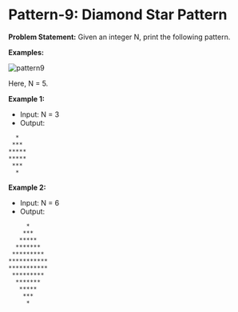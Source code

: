 # Pattern-9: Diamond Star Pattern

**Problem Statement:** Given an integer N, print the following pattern.

**Examples:**

![pattern9](https://github.com/user-attachments/assets/8e931d31-de90-45db-9531-bbfa34d0fb64)

Here, N = 5.

**Example 1:**
- Input: N = 3
- Output:
```
  *  
 ***
***** 
*****  
 ***
  *    
```

**Example 2:**
- Input: N = 6
- Output:
```
     *
    ***
   ***** 
  *******
 *********
***********  
***********
 *********
  *******
   ***** 
    ***    
     *
```






